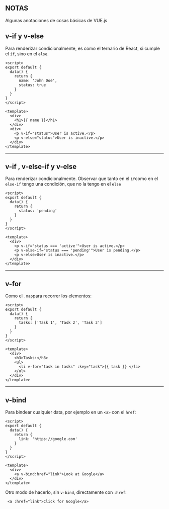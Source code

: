 ## NOTAS

Algunas anotaciones de cosas básicas de VUE.js

## v-if y v-else

Para renderizar condicionalmente, es como el ternario de React, si cumple el `if`, sino en el `else`.

```vue
<script>
export default {
  data() {
    return {
      name: 'John Doe',
      status: true
    }
  }
}
</script>

<template>
  <div>
    <h1>{{ name }}</h1>
  </div>
  <div>
    <p v-if="status">User is active.</p>
    <p v-else="status">User is inactive.</p>
  </div>
</template>
```

---

## v-if , v-else-if y v-else

Para renderizar condicionalmente. Observar que tanto en el `if`como en el `else-if` tengo una condición, que no la tengo en el `else`

```vue
<script>
export default {
  data() {
    return {
      status: 'pending'
    }
  }
}
</script>

<template>
  <div>
    <p v-if="status === 'active'">User is active.</p>
    <p v-else-if="status === 'pending'">User is pending.</p>
    <p v-else>User is inactive.</p>
  </div>
</template>
```

---

## v-for

Como el `.map`para recorrer los elementos:

```vue
<script>
export default {
  data() {
    return {
      tasks: ['Task 1', 'Task 2', 'Task 3']
    }
  }
}
</script>

<template>
  <div>
    <h3>Tasks:</h3>
    <ul>
      <li v-for="task in tasks" :key="task">{{ task }} </li>
    </ul>
  </div>
</template>
```

---

## v-bind

Para bindear cualquier data, por ejemplo en un `<a>` con el `href`:

```vue
<script>
export default {
  data() {
    return {
      link: 'https://google.com'
    }
  }
}
</script>

<template>
  <div>
    <a v-bind:href="link">Look at Google</a>
  </div>
</template>
```

Otro modo de hacerlo, sin `v-bind`, directamente con `:href`:

```vue
 <a :href="link">Click for Google</a>
```